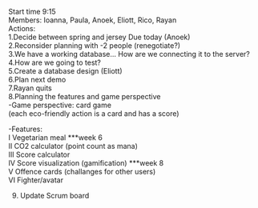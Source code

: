Start time 9:15  
Members: Ioanna, Paula, Anoek, Eliott, Rico, Rayan  
Actions:  
1.Decide between spring and jersey Due today (Anoek)  
2.Reconsider planning with -2 people (renegotiate?)  
3.We have a working database... How are we connecting it to the server?  
4.How are we going to test?  
5.Create a database design (Eliott)  
6.Plan next demo  
7.Rayan quits     
8.Planning the features and game perspective  
-Game perspective: card game  
(each eco-friendly action is a card and has a score)  
  
-Features:  
I Vegetarian meal  ***week 6  
II CO2 calculator (point count as mana)   
III Score calculator   
IV Score visualization (gamification)   ***week 8  
V Offence cards (challanges for other users)  
VI Fighter/avatar  
  
9. Update Scrum board  
  